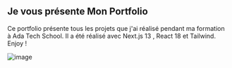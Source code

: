 ## Je vous présente Mon Portfolio

Ce portfolio présente tous les projets que j'ai réalisé pendant ma formation à Ada Tech School.
Il a été réalisé avec Next.js 13 , React 18 et Tailwind.
Enjoy !

![image](https://github.com/Elodieguay/My_Portfolio/assets/123971120/76def711-df2a-4c86-b4b8-e598fe0f624a)


